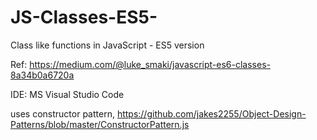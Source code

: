 # JS-Classes-ES5-
Class like functions in JavaScript - ES5 version

Ref: https://medium.com/@luke_smaki/javascript-es6-classes-8a34b0a6720a

IDE: MS Visual Studio Code

uses constructor pattern, https://github.com/jakes2255/Object-Design-Patterns/blob/master/ConstructorPattern.js
